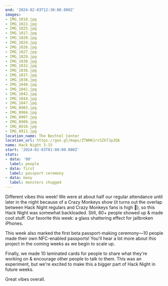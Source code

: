 ```yaml
---
end: '2024-02-03T12:30:00.000Z'
images:
- IMG_1018.jpg
- IMG_1022.jpg
- IMG_1025.jpg
- IMG_1017.jpg
- IMG_1020.jpg
- IMG_1024.jpg
- IMG_1026.jpg
- IMG_1027.jpg
- IMG_1029.jpg
- IMG_1030.jpg
- IMG_1032.jpg
- IMG_1036.jpg
- IMG_1037.jpg
- IMG_1038.jpg
- IMG_1040.jpg
- IMG_1041.jpg
- IMG_1042.jpg
- IMG_1044.jpg
- IMG_1047.jpg
- IMG_8903.jpg
- IMG_8904.jpg
- IMG_8907.jpg
- IMG_8909.jpg
- IMG_8910.jpg
- IMG_8911.jpg
location_name: The Bechtel Center
location_url: https://goo.gl/maps/ZTWH61rc5ZkTJp2QA
name: Hack Night 3.15
start: '2024-02-03T01:00:00.000Z'
stats:
- data: '80'
  label: people
- data: first
  label: passport ceremony
- data: many
  label: monsters chugged
---
```


Different vibes this week! We were at about half our regular attendance until later in the night because of a Crazy Monkeys show (it turns out the overlap between Hack Night regulars and Crazy Monkeys fans is high 🤯), so this Hack Night was somewhat backloaded. Still, 80+ people showed up & made cool stuff. Our favorite this week: a glass shattering effect for jailbroken iPhones.

This week also marked the first beta passport-making ceremony—10 people made their own NFC-enabled passports! You'll hear a lot more about this project in the coming weeks as we begin to scale up.

Finally, we made 10 laminated cards for people to share what they're working on & encourage other people to talk to them. This was an experiment, but we're excited to make this a bigger part of Hack Night in future weeks.

Great vibes overall.